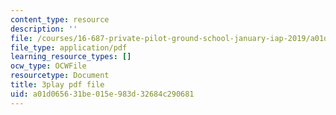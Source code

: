 ```yaml
---
content_type: resource
description: ''
file: /courses/16-687-private-pilot-ground-school-january-iap-2019/a01d065631be015e983d32684c290681_xsO2Ip6eiaY.pdf
file_type: application/pdf
learning_resource_types: []
ocw_type: OCWFile
resourcetype: Document
title: 3play pdf file
uid: a01d0656-31be-015e-983d-32684c290681
---
```

